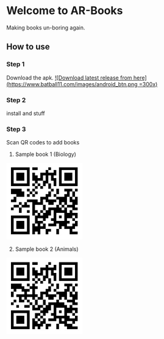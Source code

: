 # Welcome to AR-Books
Making books un-boring again.

## How to use
### Step 1


Download the apk.
[
![Download latest release from here](https://www.batball11.com/images/android_btn.png =300x)](https://github.com/BlueBreakingBugs/book-visualizer/releases/latest/download/ar-book.apk)

### Step 2
install and stuff
### Step 3
Scan QR codes to add books
1. Sample book 1 (Biology)

![scan to add sample biology book](https://github.com/BlueBreakingBugs/book-visualizer/raw/master/readme-assets/biology.jpeg)

2. Sample book 2 (Animals)

![Scan to add Sample book 2 (Animals)](https://github.com/BlueBreakingBugs/book-visualizer/raw/master/readme-assets/animal.jpeg)